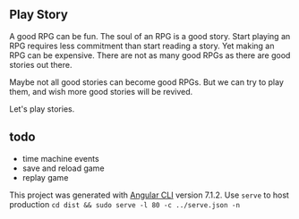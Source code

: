 ## Play Story

A good RPG can be fun. The soul of an RPG is a good story. Start playing an RPG requires less commitment than start reading a story. Yet making an RPG can be expensive. There are not as many good RPGs as there are good stories out there. 

Maybe not all good stories can become good RPGs. But we can try to play them, and wish more good stories will be revived.

Let's play stories.


## todo
- time machine events
- save and reload game
- replay game

This project was generated with [Angular CLI](https://github.com/angular/angular-cli) version 7.1.2.
Use `serve` to host production `cd dist && sudo serve -l 80 -c ../serve.json -n`